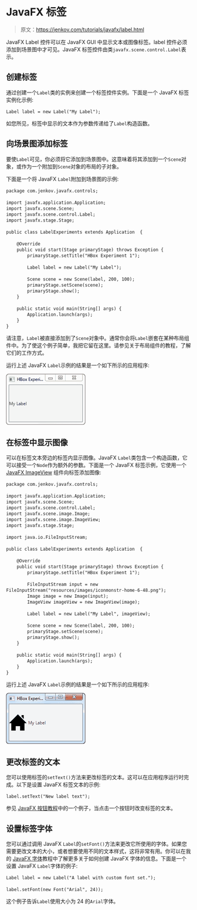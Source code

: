 # JavaFX 标签

> 原文：<https://jenkov.com/tutorials/javafx/label.html>

JavaFX Label 控件可以在 JavaFX GUI 中显示文本或图像标签。label 控件必须添加到场景图中才可见。JavaFX 标签控件由类`javafx.scene.control.Label`表示。

## 创建标签

通过创建一个`Label`类的实例来创建一个标签控件实例。下面是一个 JavaFX 标签实例化示例:

```
Label label = new Label("My Label");

```

如您所见，标签中显示的文本作为参数传递给了`Label`构造函数。

## 向场景图添加标签

要使`Label`可见，你必须将它添加到场景图中。这意味着将其添加到一个`Scene`对象，或作为一个附加到`Scene`对象的布局的子对象。

下面是一个将 JavaFX `Label`附加到场景图的示例:

```
package com.jenkov.javafx.controls;

import javafx.application.Application;
import javafx.scene.Scene;
import javafx.scene.control.Label;
import javafx.stage.Stage;

public class LabelExperiments extends Application  {

    @Override
    public void start(Stage primaryStage) throws Exception {
        primaryStage.setTitle("HBox Experiment 1");

        Label label = new Label("My Label");

        Scene scene = new Scene(label, 200, 100);
        primaryStage.setScene(scene);
        primaryStage.show();
    }

    public static void main(String[] args) {
        Application.launch(args);
    }
}

```

请注意，`Label`被直接添加到了`Scene`对象中。通常你会将`Label`嵌套在某种布局组件中。为了使这个例子简单，我把它留在这里。请参见关于布局组件的教程，了解它们的工作方式。

运行上述 JavaFX `Label`示例的结果是一个如下所示的应用程序:

![A JavaFX Label component displayed in the scene graph.](img/8bc163394c9796f53a011185955fcd1c.png)

## 在标签中显示图像

可以在标签文本旁边的标签内显示图像。JavaFX `Label`类包含一个构造函数，它可以接受一个`Node`作为额外的参数。下面是一个 JavaFX 标签示例，它使用一个 [JavaFX ImageView](imageview.html) 组件向标签添加图像:

```
package com.jenkov.javafx.controls;

import javafx.application.Application;
import javafx.scene.Scene;
import javafx.scene.control.Label;
import javafx.scene.image.Image;
import javafx.scene.image.ImageView;
import javafx.stage.Stage;

import java.io.FileInputStream;

public class LabelExperiments extends Application  {

    @Override
    public void start(Stage primaryStage) throws Exception {
        primaryStage.setTitle("HBox Experiment 1");

        FileInputStream input = new FileInputStream("resources/images/iconmonstr-home-6-48.png");
        Image image = new Image(input);
        ImageView imageView = new ImageView(image);

        Label label = new Label("My Label", imageView);

        Scene scene = new Scene(label, 200, 100);
        primaryStage.setScene(scene);
        primaryStage.show();
    }

    public static void main(String[] args) {
        Application.launch(args);
    }
}

```

运行上述 JavaFX `Label`示例的结果是一个如下所示的应用程序:

![A JavaFX Label component with an image embedded.](img/831aaaf84d14ab99ee63b9e71358865b.png)

## 更改标签的文本

您可以使用标签的`setText()`方法来更改标签的文本。这可以在应用程序运行时完成。以下是设置 JavaFX 标签文本的示例:

```
label.setText("New label text");

```

参见 [JavaFX 按钮教程](button.html)中的一个例子，当点击一个按钮时改变标签的文本。

## 设置标签字体

您可以通过调用 JavaFX `Label`的`setFont()`方法来更改它所使用的字体。如果您需要更改文本的大小，或者想要使用不同的文本样式，这将非常有用。你可以在我的 [JavaFX 字体](fonts.html)教程中了解更多关于如何创建 JavaFX 字体的信息。下面是一个设置 JavaFX `Label`字体的例子:

```
Label label = new Label("A label with custom font set.");

label.setFont(new Font("Arial", 24));

```

这个例子告诉`Label`使用大小为 24 的`Arial`字体。